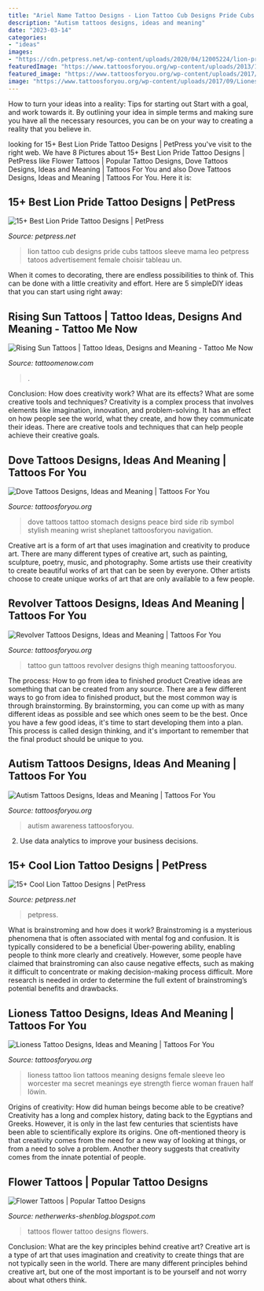 ```yaml
---
title: "Ariel Name Tattoo Designs - Lion Tattoo Cub Designs Pride Cubs Tattoos Sleeve Mama Leo Petpress Tatoos Advertisement Female Choisir Tableau Un"
description: "Autism tattoos designs, ideas and meaning"
date: "2023-03-14"
categories:
- "ideas"
images:
- "https://cdn.petpress.net/wp-content/uploads/2020/04/12005224/lion-pride-tattoo-shoulder.jpg"
featuredImage: "https://www.tattoosforyou.org/wp-content/uploads/2013/11/Autism-Tattoos-768x1024.jpg"
featured_image: "https://www.tattoosforyou.org/wp-content/uploads/2017/09/Lioness-Tattoo-Pictures.jpg"
image: "https://www.tattoosforyou.org/wp-content/uploads/2017/09/Lioness-Tattoo-Pictures.jpg"
---
```



How to turn your ideas into a reality: Tips for starting out
Start with a goal, and work towards it. By outlining your idea in simple terms and making sure you have all the necessary resources, you can be on your way to creating a reality that you believe in.

	

		
looking for 15+ Best Lion Pride Tattoo Designs | PetPress you've visit to the right web. We have 8 Pictures about 15+ Best Lion Pride Tattoo Designs | PetPress like Flower Tattoos | Popular Tattoo Designs, Dove Tattoos Designs, Ideas and Meaning | Tattoos For You and also Dove Tattoos Designs, Ideas and Meaning | Tattoos For You. Here it is:
		
    
## 15+ Best Lion Pride Tattoo Designs | PetPress

<img loading=lazy src="https://cdn.petpress.net/wp-content/uploads/2020/04/12005224/lion-pride-tattoo-shoulder.jpg" onerror="this.onerror=null;this.src='https://tse3.mm.bing.net/th?id=OIP.efjB_dzldLYJg4RUA8qP_gHaL5&amp;pid=15.1';" alt="15+ Best Lion Pride Tattoo Designs | PetPress">

_Source: petpress.net_

>lion tattoo cub designs pride cubs tattoos sleeve mama leo petpress tatoos advertisement female choisir tableau un. 

	

When it comes to decorating, there are endless possibilities to think of. This can be done with a little creativity and effort. Here are 5 simpleDIY ideas that you can start using right away:

    
## Rising Sun Tattoos | Tattoo Ideas, Designs And Meaning - Tattoo Me Now

<img loading=lazy src="https://www.tattoomenow.com/tattoo-designs/wp-content/uploads/2020/01/Rising-Sun-Tattoo-16.jpg" onerror="this.onerror=null;this.src='https://tse3.mm.bing.net/th?id=OIP.W6y9r8WxnHwisPRl9EK9FgHaJ-&amp;pid=15.1';" alt="Rising Sun Tattoos | Tattoo Ideas, Designs and Meaning - Tattoo Me Now">

_Source: tattoomenow.com_

>. 

	

Conclusion: How does creativity work? What are its effects? What are some creative tools and techniques?
Creativity is a complex process that involves elements like imagination, innovation, and problem-solving. It has an effect on how people see the world, what they create, and how they communicate their ideas. There are creative tools and techniques that can help people achieve their creative goals.

    
## Dove Tattoos Designs, Ideas And Meaning | Tattoos For You

<img loading=lazy src="http://www.tattoosforyou.org/wp-content/uploads/2013/09/Peace-Dove-Tattoos.jpg" onerror="this.onerror=null;this.src='https://tse2.mm.bing.net/th?id=OIP.oJCu_DiX6wtCfrGpqFuZOQHaJ4&amp;pid=15.1';" alt="Dove Tattoos Designs, Ideas and Meaning | Tattoos For You">

_Source: tattoosforyou.org_

>dove tattoos tattoo stomach designs peace bird side rib symbol stylish meaning wrist sheplanet tattoosforyou navigation. 

	

Creative art is a form of art that uses imagination and creativity to produce art. There are many different types of creative art, such as painting, sculpture, poetry, music, and photography. Some artists use their creativity to create beautiful works of art that can be seen by everyone. Other artists choose to create unique works of art that are only available to a few people.

    
## Revolver Tattoos Designs, Ideas And Meaning | Tattoos For You

<img loading=lazy src="https://www.tattoosforyou.org/wp-content/uploads/2016/05/Revolver-Tattoo-Designs.jpg" onerror="this.onerror=null;this.src='https://tse3.mm.bing.net/th?id=OIP.eG2lF3BuM5kl9zjNJJh2TAHaKW&amp;pid=15.1';" alt="Revolver Tattoos Designs, Ideas and Meaning | Tattoos For You">

_Source: tattoosforyou.org_

>tattoo gun tattoos revolver designs thigh meaning tattoosforyou. 

	

The process: How to go from idea to finished product
Creative ideas are something that can be created from any source. There are a few different ways to go from idea to finished product, but the most common way is through brainstorming. By brainstorming, you can come up with as many different ideas as possible and see which ones seem to be the best. Once you have a few good ideas, it's time to start developing them into a plan. This process is called design thinking, and it's important to remember that the final product should be unique to you.

    
## Autism Tattoos Designs, Ideas And Meaning | Tattoos For You

<img loading=lazy src="https://www.tattoosforyou.org/wp-content/uploads/2013/11/Autism-Tattoos-768x1024.jpg" onerror="this.onerror=null;this.src='https://tse2.mm.bing.net/th?id=OIP.TpWUCNy9OKT0XMK7D-NnDAHaJ4&amp;pid=15.1';" alt="Autism Tattoos Designs, Ideas and Meaning | Tattoos For You">

_Source: tattoosforyou.org_

>autism awareness tattoosforyou. 

	

2. Use data analytics to improve your business decisions.

    
## 15+ Cool Lion Tattoo Designs | PetPress

<img loading=lazy src="https://cdn.petpress.net/wp-content/uploads/2020/04/12005256/cool-lion-tattoo-design.jpg" onerror="this.onerror=null;this.src='https://tse3.mm.bing.net/th?id=OIP.8GpVtJcsqFnlLOFDLP9slAHaMJ&amp;pid=15.1';" alt="15+ Cool Lion Tattoo Designs | PetPress">

_Source: petpress.net_

>petpress. 

	

What is brainstroming and how does it work?
Brainstroming is a mysterious phenomena that is often associated with mental fog and confusion. It is typically considered to be a beneficial Über-powering ability, enabling people to think more clearly and creatively. However, some people have claimed that brainstroming can also cause negative effects, such as making it difficult to concentrate or making decision-making process difficult. More research is needed in order to determine the full extent of brainstroming’s potential benefits and drawbacks.

    
## Lioness Tattoo Designs, Ideas And Meaning | Tattoos For You

<img loading=lazy src="https://www.tattoosforyou.org/wp-content/uploads/2017/09/Lioness-Tattoo-Pictures.jpg" onerror="this.onerror=null;this.src='https://tse4.mm.bing.net/th?id=OIP.qt-y5qR7fpXl2gKkTVJS9gHaJ3&amp;pid=15.1';" alt="Lioness Tattoo Designs, Ideas and Meaning | Tattoos For You">

_Source: tattoosforyou.org_

>lioness tattoo lion tattoos meaning designs female sleeve leo worcester ma secret meanings eye strength fierce woman frauen half löwin. 

	

Origins of creativity: How did human beings become able to be creative?
Creativity has a long and complex history, dating back to the Egyptians and Greeks. However, it is only in the last few centuries that scientists have been able to scientifically explore its origins. One oft-mentioned theory is that creativity comes from the need for a new way of looking at things, or from a need to solve a problem. Another theory suggests that creativity comes from the innate potential of people.

    
## Flower Tattoos | Popular Tattoo Designs

<img loading=lazy src="http://1.bp.blogspot.com/-wUcrAZq50V8/UQZZGk8NIQI/AAAAAAAANu0/ehEADGOhKDw/s1600/Flowers_tattoo_221.jpg" onerror="this.onerror=null;this.src='https://tse3.mm.bing.net/th?id=OIP.3-mibfn04xFMfls0zuk55gHaLH&amp;pid=15.1';" alt="Flower Tattoos | Popular Tattoo Designs">

_Source: netherwerks-shenblog.blogspot.com_

>tattoos flower tattoo designs flowers. 

	

Conclusion: What are the key principles behind creative art?
Creative art is a type of art that uses imagination and creativity to create things that are not typically seen in the world. There are many different principles behind creative art, but one of the most important is to be yourself and not worry about what others think.

